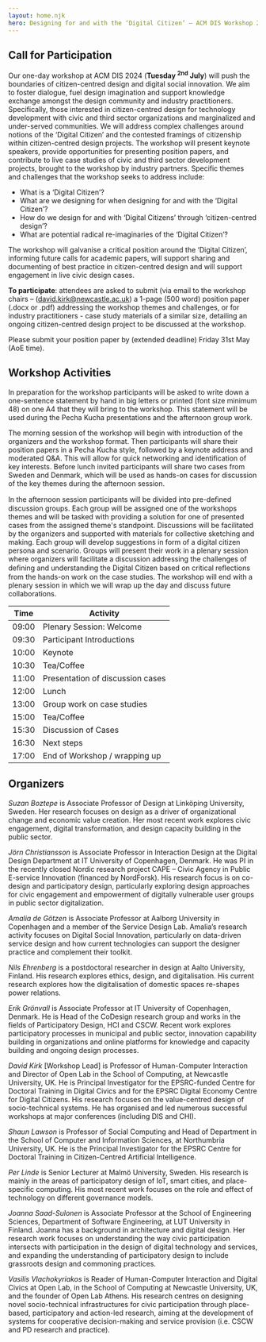 ```yaml
---
layout: home.njk
hero: Designing for and with the ‘Digital Citizen’ – ACM DIS Workshop 2024
---
```


## Call for Participation

Our one-day workshop at ACM DIS 2024 (**Tuesday <sup>2nd</sup> July**) will push the boundaries of citizen-centred design and digital social innovation. We aim to foster dialogue, fuel design imagination and support knowledge exchange amongst the design community and industry practitioners. Specifically, those interested in citizen-centred design for technology development with civic and third sector organizations and marginalized and under-served communities. We will address complex challenges around notions of the ‘Digital Citizen’ and the contested framings of citizenship within citizen-centred design projects. The workshop will present keynote speakers, provide opportunities for presenting position papers, and contribute to live case studies of civic and third sector development projects, brought to the workshop by industry partners. Specific themes and challenges that the workshop seeks to address include:

- What is a ‘Digital Citizen’?
- What are we designing for when designing for and with the ‘Digital Citizen’?
- How do we design for and with ‘Digital Citizens’ through ‘citizen-centred design’?
- What are potential radical re-imaginaries of the ‘Digital Citizen’?

The workshop will galvanise a critical position around the ‘Digital Citizen’, informing future calls for academic papers, will support sharing and documenting of best practice in citizen-centred design and will support engagement in live civic design cases.

**To participate**: attendees are asked to submit (via email to the workshop chairs – ([david.kirk@newcastle.ac.uk](mailto:david.kirk@newcastle.ac.uk)) a 1-page (500 word) position paper (.docx or .pdf) addressing the workshop themes and challenges, or for industry practitioners - case study materials of a similar size, detailing an ongoing citizen-centred design project to be discussed at the workshop.

Please submit your position paper by (extended deadline) Friday 31st May (AoE time).

## Workshop Activities

In preparation for the workshop participants will be asked to write down a one-sentence statement by hand in big letters or printed (font size minimum 48) on one A4 that they will bring to the workshop. This statement will be used during the Pecha Kucha presentations and the afternoon group work.

The morning session of the workshop will begin with introduction of the organizers and the workshop format. Then participants will share their position papers in a Pecha Kucha style, followed by a keynote address and moderated Q&A. This will allow for quick networking and identification of key interests. Before lunch invited participants will share two cases from Sweden and Denmark, which will be used as hands-on cases for discussion of the key themes during the afternoon session.

In the afternoon session participants will be divided into pre-deﬁned discussion groups. Each group will be assigned one of the workshops themes and will be tasked with providing a solution for one of presented cases from the assigned theme's standpoint. Discussions will be facilitated by the organizers and supported with materials for collective sketching and making. Each group will develop suggestions in form of a digital citizen persona and scenario. Groups will present their work in a plenary session where organizers will facilitate a discussion addressing the challenges of deﬁning and understanding the Digital Citizen based on critical reﬂections from the hands-on work on the case studies. The workshop will end with a plenary session in which we will wrap up the day and discuss future collaborations.

| Time  | Activity                         |
| ----- | -------------------------------- |
| 09:00 | Plenary Session: Welcome         |
| 09:30 | Participant Introductions        |
| 10:00 | Keynote                          |
| 10:30 | Tea/Coffee                       |
| 11:00 | Presentation of discussion cases |
| 12:00 | Lunch                            |
| 13:00 | Group work on case studies       |
| 15:00 | Tea/Coffee                       |
| 15:30 | Discussion of Cases              |
| 16:30 | Next steps                       |
| 17:00 | End of Workshop / wrapping up    |

## Organizers

_Suzan Boztepe_ is Associate Professor of Design at Linköping University, Sweden. Her research focuses on design as a driver of organizational change and economic value creation. Her most recent work explores civic engagement, digital transformation, and design capacity building in the public sector.

_Jörn Christiansson_ is Associate Professor in Interaction Design at the Digital Design Department at IT University of Copenhagen, Denmark. He was PI in the recently closed Nordic research project CAPE – Civic Agency in Public E-service Innovation (financed by NordForsk). His research focus is on co-design and participatory design, particularly exploring design approaches for civic engagement and empowerment of digitally vulnerable user groups in public sector digitalization.

_Amalia de Götzen_ is Associate Professor at Aalborg University in Copenhagen and a member of the Service Design Lab. Amalia’s research activity focuses on Digital Social Innovation, particularly on data-driven service design and how current technologies can support the designer practice and complement their toolkit.

_Nils Ehrenberg_ is a postdoctoral researcher in design at Aalto University, Finland. His research explores ethics, design, and digitalisation. His current research explores how the digitalisation of domestic spaces re-shapes power relations.

_Erik Grönvall_ is Associate Professor at IT University of Copenhagen, Denmark. He is Head of the CoDesign research group and works in the fields of Participatory Design, HCI and CSCW. Recent work explores participatory processes in municipal and public sector, innovation capability building in organizations and online platforms for knowledge and capacity building and ongoing design processes.

_David Kirk_ [Workshop Lead] is Professor of Human-Computer Interaction and Director of Open Lab in the School of Computing, at Newcastle University, UK. He is Principal Investigator for the EPSRC-funded Centre for Doctoral Training in Digital Civics and for the EPSRC Digital Economy Centre for Digital Citizens. His research focuses on the value-centred design of socio-technical systems. He has organised and led numerous successful workshops at major conferences (including DIS and CHI).

_Shaun Lawson_ is Professor of Social Computing and Head of Department in the School of Computer and Information Sciences, at Northumbria University, UK. He is the Principal Investigator for the EPSRC Centre for Doctoral Training in Citizen-Centred Artificial Intelligence.

_Per Linde_ is Senior Lecturer at Malmö University, Sweden. His research is mainly in the areas of participatory design of IoT, smart cities, and place-specific computing. His most recent work focuses on the role and effect of technology on different governance models.

_Joanna Saad-Sulonen_ is Associate Professor at the School of Engineering Sciences, Department of Software Engineering, at LUT University in Finland. Joanna has a background in architecture and digital design. Her research work focuses on understanding the way civic participation intersects with participation in the design of digital technology and services, and expanding the understanding of participatory design to include grassroots design and commoning practices.

_Vasilis Vlachokyriakos_ is Reader of Human-Computer Interaction and Digital Civics at Open Lab, in the School of Computing at Newcastle University, UK, and the founder of Open Lab Athens. His research centres on designing novel socio-technical infrastructures for civic participation through place-based, participatory and action-led research, aiming at the development of systems for cooperative decision-making and service provision (i.e. CSCW and PD research and practice).
